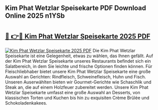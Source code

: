 ## Kim Phat Wetzlar Speisekarte PDF Download Online 2025 n1YSb

# <h2><a href="http://gcaab6.nevu.top/?p=Kim+Phat+Wetzlar+Speisekarte">🔗 👉🔴 Kim Phat Wetzlar Speisekarte 2025 PDF</a></h2>

[![Kim Phat Wetzlar Speisekarte 2025 PDF](https://i.imgur.com/dBaPXMq.png)](http://gcaab6.nevu.top/?p=Kim+Phat+Wetzlar+Speisekarte)
Die Kim Phat Wetzlar Speisekarte ist eine Gelegenheit, etwas zu wählen, das Ihnen gefällt. Auf der Kim Phat Wetzlar Speisekarte unseres Restaurants befindet sich ein Salatbereich, in dem Sie leichte und frische Optionen finden können. Für Fleischliebhaber bietet unsere Kim Phat Wetzlar Speisekarte eine große Auswahl an Gerichten: Rindfleisch, Schweinefleisch, Huhn und Fisch. Unseren Auserwählten bieten wir Gourmet-Gerichte wie Schaschlik und Steak an, die auf einem Holzfeuer zubereitet werden. Unsere Kim Phat Wetzlar Speisekarte umfasst eine große Auswahl an Desserts, von klassischen Torten und Kuchen bis hin zu exquisiten Crème Brûlée und Schokoladenkakees.
